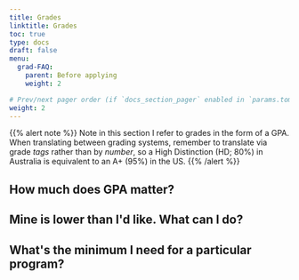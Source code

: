 ```yaml
---
title: Grades
linktitle: Grades
toc: true
type: docs
draft: false
menu:
  grad-FAQ:
    parent: Before applying
    weight: 2

# Prev/next pager order (if `docs_section_pager` enabled in `params.toml`)
weight: 2
---
```


{{% alert note %}}
Note in this section I refer to grades in the form of a GPA. When translating between grading systems, remember to translate via grade _tags_ rather than by _number_, so a High Distinction (HD; 80%) in Australia is equivalent to an A+ (95%) in the US.
{{% /alert %}}

## How much does GPA matter?

## Mine is lower than I'd like. What can I do?

## What's the minimum I need for a particular program?
